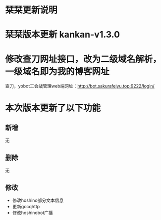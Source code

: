 # 栞栞更新说明

# 栞栞版本更新 kankan-v1.3.0
# 修改查刀网址接口，改为二级域名解析，一级域名即为我的博客网址
查刀，yobot工会战管理web端网址：http://bot.sakurafeiyu.top:9222/login/
# 本次版本更新了以下功能

## 新增
无

## 删除
无  

## 修改
- 修改hoshino部分文本信息
- 更新gocqhttp
- 修改hoshinobot广播
